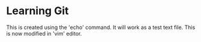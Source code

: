 # Learning Git
This is created using the 'echo' command.
It will work as a test text file.
This is now modified in 'vim' editor.
